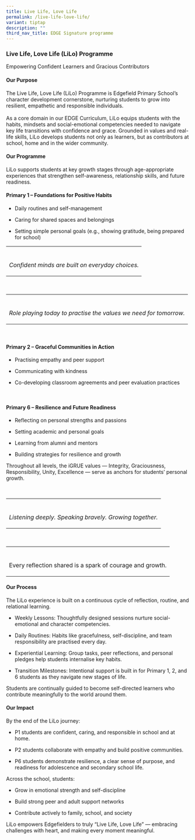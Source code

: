 ```yaml
---
title: Live Life, Love Life
permalink: /live-life-love-life/
variant: tiptap
description: ""
third_nav_title: EDGE Signature programme
---
```

<h3>Live Life, Love Life (LiLo) Programme</h3>
<p>Empowering Confident Learners and Gracious Contributors</p>
<h4>Our Purpose</h4>
<p>The Live Life, Love Life (LiLo) Programme is Edgefield Primary School’s
character development cornerstone, nurturing students to grow into resilient,
empathetic and responsible individuals.
<br>
<br>As a core domain in our EDGE Curriculum, LiLo equips students with the
habits, mindsets and social-emotional competencies needed to navigate key
life transitions with confidence and grace. Grounded in values and real-life
skills, LiLo develops students not only as learners, but as contributors
at school, home and in the wider community.</p>
<p></p>
<h4>Our Programme</h4>
<p>LiLo supports students at key growth stages through age-appropriate experiences
that strengthen self-awareness, relationship skills, and future readiness.</p>
<p></p>
<h4>Primary 1 – Foundations for Positive Habits</h4>
<ul data-tight="true" class="tight">
<li>
<p>Daily routines and self-management</p>
</li>
<li>
<p>Caring for shared spaces and belongings</p>
</li>
<li>
<p>Setting simple personal goals (e.g., showing gratitude, being prepared
for school)</p>
</li>
</ul>
<table style="minWidth: 25px">
<colgroup>
<col>
</colgroup>
<tbody>
<tr>
<td rowspan="1" colspan="1">
<p></p>
</td>
</tr>
<tr>
<td rowspan="1" colspan="1">
<p><em>Confident minds are built on everyday choices.</em>
</p>
</td>
</tr>
</tbody>
</table>
<p>&nbsp;</p>
<table style="minWidth: 25px">
<colgroup>
<col>
</colgroup>
<tbody>
<tr>
<td rowspan="1" colspan="1">
<p></p>
</td>
</tr>
<tr>
<td rowspan="1" colspan="1">
<p><em>Role playing today to practise the values we need for tomorrow.</em>
</p>
</td>
</tr>
</tbody>
</table>
<p>&nbsp;</p>
<h4>Primary 2 – Graceful Communities in Action</h4>
<ul data-tight="true" class="tight">
<li>
<p>Practising empathy and peer support</p>
</li>
<li>
<p>Communicating with kindness</p>
</li>
<li>
<p>Co-developing classroom agreements and peer evaluation practices</p>
</li>
</ul>
<p>&nbsp;</p>
<h4>Primary 6 – Resilience and Future Readiness</h4>
<ul data-tight="true" class="tight">
<li>
<p>Reflecting on personal strengths and passions</p>
</li>
<li>
<p>Setting academic and personal goals</p>
</li>
<li>
<p>Learning from alumni and mentors</p>
</li>
<li>
<p>Building strategies for resilience and growth</p>
</li>
</ul>
<p>Throughout all levels, the iGRUE values — Integrity, Graciousness, Responsibility,
Unity, Excellence — serve as anchors for students’ personal growth.</p>
<p>&nbsp;</p>
<table style="minWidth: 25px">
<colgroup>
<col>
</colgroup>
<tbody>
<tr>
<td rowspan="1" colspan="1">
<p></p>
</td>
</tr>
<tr>
<td rowspan="1" colspan="1">
<p><em>Listening deeply. Speaking bravely. Growing together.</em>
</p>
</td>
</tr>
</tbody>
</table>
<p>&nbsp;</p>
<table style="minWidth: 25px">
<colgroup>
<col>
</colgroup>
<tbody>
<tr>
<td rowspan="1" colspan="1">
<p></p>
</td>
</tr>
<tr>
<td rowspan="1" colspan="1">
<p>Every reflection shared is a spark of courage and growth.</p>
</td>
</tr>
</tbody>
</table>
<p></p>
<h4>Our Process</h4>
<p>The LiLo experience is built on a continuous cycle of reflection, routine,
and relational learning.</p>
<ul data-tight="true" class="tight">
<li>
<p>Weekly Lessons: Thoughtfully designed sessions nurture social-emotional
and character competencies.</p>
</li>
<li>
<p>Daily Routines: Habits like gracefulness, self-discipline, and team responsibility
are practised every day.</p>
</li>
<li>
<p>Experiential Learning: Group tasks, peer reflections, and personal pledges
help students internalise key habits.</p>
</li>
<li>
<p>Transition Milestones: Intentional support is built in for Primary 1,
2, and 6 students as they navigate new stages of life.</p>
</li>
</ul>
<p>Students are continually guided to become self-directed learners who contribute
meaningfully to the world around them.</p>
<p></p>
<h4>Our Impact</h4>
<p>By the end of the LiLo journey:</p>
<ul data-tight="true" class="tight">
<li>
<p>P1 students are confident, caring, and responsible in school and at home.</p>
</li>
<li>
<p>P2 students collaborate with empathy and build positive communities.</p>
</li>
<li>
<p>P6 students demonstrate resilience, a clear sense of purpose, and readiness
for adolescence and secondary school life.</p>
</li>
</ul>
<p></p>
<p>Across the school, students:</p>
<ul data-tight="true" class="tight">
<li>
<p>Grow in emotional strength and self-discipline</p>
</li>
<li>
<p>Build strong peer and adult support networks</p>
</li>
<li>
<p>Contribute actively to family, school, and society</p>
</li>
</ul>
<p></p>
<p>LiLo empowers Edgefielders to truly “Live Life, Love Life” — embracing
challenges with heart, and making every moment meaningful.</p>